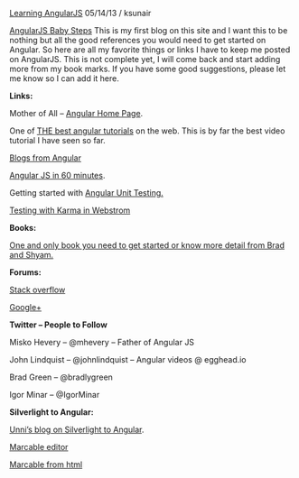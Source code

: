[Learning AngularJS](http://ng-model.com/)
05/14/13 / ksunair


[AngularJS Baby Steps](http://ng-model.com/2013/04/angularjs-baby-steps/ "Permalink to AngularJS Baby Steps")
This is my first blog on this site and I want this to be nothing but all the good references you would need to get started on Angular. So here are all my favorite things or links I have to keep me posted on AngularJS. This is not complete yet, I will come back and start adding more from my book marks. If you have some good suggestions, please let me know so I can add it here.
&nbsp;

**Links:**

Mother of All – [Angular Home Page](http://angularjs.org/).

One of [THE best angular tutorials](http://www.egghead.io/) on the web. This is by far the best video tutorial I have seen so far.

[Blogs from Angular](http://blog.angularjs.org/)

[Angular JS in 60 minutes](http://weblogs.asp.net/dwahlin/archive/2013/04/12/video-tutorial-angularjs-fundamentals-in-60-ish-minutes.aspx).

Getting started with&nbsp;[Angular Unit Testing.](http://blog.freeside.co/post/41774841006/getting-started-with-angular-unit-tests)

[Testing with Karma in Webstrom](http://tommytcchan.com/blog/2013/03/18/example-how-to-set-up-debugging-with-karma-formerly-testacular-and-webstorm/)
&nbsp;

**Books:**

[One and only book you need to get started or know more detail from Brad and Shyam.](http://shop.oreilly.com/product/0636920028055.do)

**Forums:**

[Stack overflow](http://stackoverflow.com/questions/tagged/angularjs)

[Google+](https://plus.google.com/+AngularJS/posts?partnerid=gplp0)

**Twitter – People to Follow**

Misko Hevery – @mhevery – Father of Angular JS

John Lindquist – @johnlindquist – Angular videos @ egghead.io

Brad Green – @bradlygreen

Igor Minar – @IgorMinar
&nbsp;

**Silverlight to Angular:**

[Unni’s blog on Silverlight to Angular](http://csharprambling.wordpress.com).

[Marcable editor](http://markable.in/editor/)

[Marcable from html](http://html2markdown.com/)

